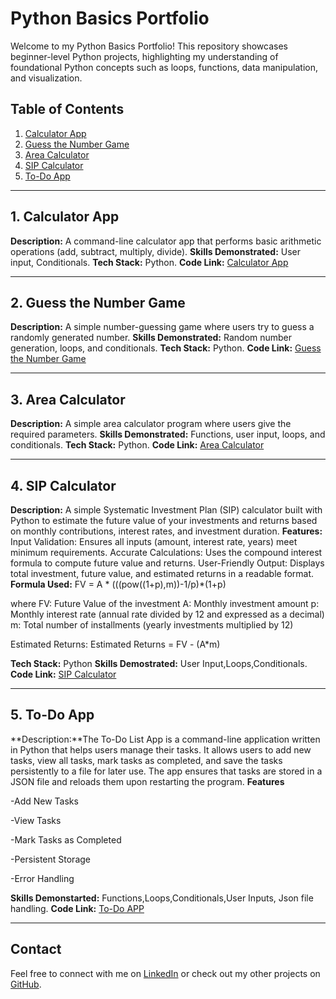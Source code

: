 # Python Basics Portfolio
Welcome to my Python Basics Portfolio! This repository showcases beginner-level Python projects, highlighting my understanding of foundational Python concepts such as loops, functions, data manipulation, and visualization.

## Table of Contents
1. [Calculator App](calculator)
2. [Guess the Number Game](guess_the_number)
3. [Area Calculator](area_calculator)
4. [SIP Calculator](sip_calculator)
5. [To-Do App](todo_app)

---

## 1. Calculator App
**Description:** A command-line calculator app that performs basic arithmetic operations (add, subtract, multiply, divide).
**Skills Demonstrated:** User input, Conditionals.
**Tech Stack:** Python.
**Code Link:** [Calculator App](calculator/README.md)

---

## 2. Guess the Number Game
**Description:** A simple number-guessing game where users try to guess a randomly generated number.
**Skills Demonstrated:** Random number generation, loops, and conditionals.
**Tech Stack:** Python.
**Code Link:** [Guess the Number Game](guess_the_number/README.md)

---

## 3. Area Calculator
**Description:** A simple area calculator program where users give the required parameters.
**Skills Demonstrated:** Functions, user input, loops, and conditionals.
**Tech Stack:** Python.
**Code Link:** [Area Calculator](area_calculator/README.md)

---

## 4. SIP Calculator
**Description:** A simple Systematic Investment Plan (SIP) calculator built with Python to estimate the future value of your investments and returns based on monthly contributions, interest rates, and investment duration.
**Features:** 
Input Validation: Ensures all inputs (amount, interest rate, years) meet minimum requirements.
Accurate Calculations: Uses the compound interest formula to compute future value and returns.
User-Friendly Output: Displays total investment, future value, and estimated returns in a readable format.
**Formula Used:**
FV = A * (((pow((1+p),m))-1/p)*(1+p)

where 
FV: Future Value of the investment
A: Monthly investment amount
p: Monthly interest rate (annual rate divided by 12 and expressed as a decimal)
m: Total number of installments (yearly investments multiplied by 12)


Estimated Returns:
	Estimated Returns = FV - (A*m)

**Tech Stack:** Python
**Skills Demostrated:** User Input,Loops,Conditionals.
**Code Link:** [SIP Calculator](sip_calculator/README.md)


---

## 5. To-Do App
**Description:**The To-Do List App is a command-line application written in Python that helps users manage their tasks. It allows users to add new tasks, view all tasks, mark tasks as completed, and save the tasks persistently to a file for later use. The app ensures that tasks are stored in a JSON file and reloads them upon restarting the program.
**Features**

-Add New Tasks

-View Tasks

-Mark Tasks as Completed

-Persistent Storage

-Error Handling

**Skills Demonstarted:** Functions,Loops,Conditionals,User Inputs, Json file handling.
**Code Link:** [To-Do APP](todo_app/README.md)

---


## Contact
Feel free to connect with me on [LinkedIn](https://www.linkedin.com/in/eswar-pillalamarri/) or check out my other projects on [GitHub](https://github.com/Es-war29).

